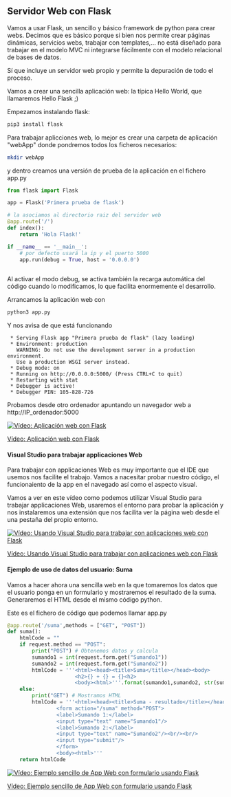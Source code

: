 ## Servidor Web con Flask

Vamos a usar Flask, un sencillo y básico framework de python para crear webs. Decimos que es básico porque si bien nos permite crear páginas dinámicas, servicios webs, trabajar con templates,... no está diseñado para trabajar en el modelo MVC ni integrarse fácilmente con el modelo relacional de bases de datos.

Sí que incluye un servidor web propio y permite la depuración de todo el proceso.

Vamos a crear una sencilla aplicación web: la típica Hello World, que llamaremos Hello Flask ;)

Empezamos instalando flask:

```sh
pip3 install flask
```

Para trabajar aplicciones web, lo mejor es crear una carpeta de aplicación "webApp" donde pondremos todos los ficheros necesarios:

```sh
mkdir webApp
```

y dentro creamos una versión de prueba de la aplicación en el fichero app.py

```python
from flask import Flask

app = Flask('Primera prueba de flask')

# la asociamos al directorio raiz del servidor web
@app.route('/') 
def index():
    return 'Hola Flask!'

if __name__ == '__main__':
    # por defecto usará la ip y el puerto 5000
    app.run(debug = True, host = '0.0.0.0') 
    

```

Al activar el modo debug, se activa también la recarga automática del código cuando lo modificamos, lo que facilita enormemente el desarrollo.

Arrancamos la aplicación web con 

```sh
python3 app.py
```

Y nos avisa de que está funcionando
```
 * Serving Flask app "Primera prueba de flask" (lazy loading)
 * Environment: production
   WARNING: Do not use the development server in a production environment.
   Use a production WSGI server instead.
 * Debug mode: on
 * Running on http://0.0.0.0:5000/ (Press CTRL+C to quit)
 * Restarting with stat
 * Debugger is active!
 * Debugger PIN: 105-828-726
```

Probamos desde otro ordenador apuntando un navegador web a http://IP_ordenador:5000

[![Vídeo: Aplicación web con Flask](https://img.youtube.com/vi/dG9qYmT20xw/0.jpg)](https://drive.google.com/file/d/1VN7jJxMg6xk0ccbSMSYc7GWSuIhzqXHD/view?usp=sharing)


[Vídeo: Aplicación web con Flask](https://drive.google.com/file/d/1VN7jJxMg6xk0ccbSMSYc7GWSuIhzqXHD/view?usp=sharing)

#### Visual Studio para trabajar applicaciones Web

Para trabajar con applicaciones Web es muy importante que el IDE que usemos nos facilite el trabajo. Vamos a nacesitar probar nuestro código, el funcionaiento de la app en el navegado así como el aspecto visual.

Vamos a ver en este vídeo como podemos utilizar Visual Studio para trabajar applicaciones Web, usaremos el entorno para probar la aplicación y nos instalaremos una extensión que nos facilita ver la página web desde el una pestaña del propio entorno.

[![Vídeo: Usando Visual Studio para trabajar con aplicaciones web con Flask](https://img.youtube.com/vi/MKAxLsM26J4/0.jpg)](https://drive.google.com/file/d/12xIzWEXdZbrYZllX9GOLF18pKB_z0ze6/view?usp=sharing)


[Vídeo: Usando Visual Studio para trabajar con aplicaciones web con Flask](https://drive.google.com/file/d/12xIzWEXdZbrYZllX9GOLF18pKB_z0ze6/view?usp=sharing)


#### Ejemplo de uso de datos del usuario: Suma

Vamos a hacer ahora una sencilla web en la que tomaremos los datos que el usuario ponga en un formulario y mostraremos el resultado de la suma. Generaremos el HTML desde el mismo código python.

Este es el fichero de código que podemos llamar app.py


```python
@app.route('/suma',methods = ["GET", "POST"])
def suma():
    htmlCode = ""
    if request.method == "POST":
        print("POST") # Obtenemos datos y calcula
        sumando1 = int(request.form.get("Sumando1"))
        sumando2 = int(request.form.get("Sumando2"))
        htmlCode = '''<html><head><title>Suma</title></head><body>
                      <h2>{} + {} = {}<h2>
                      <body><html>'''.format(sumando1,sumando2, str(sumando1 +sumando2))
    else:
        print("GET") # Mostramos HTML
        htmlCode = '''<html><head><title>Suma - resultado</title></head><body>
                <form action="/suma" method="POST">
                <label>Sumando 1:</label>
                <input type="text" name="Sumando1"/>
                <label>Sumando 2:</label>
                <input type="text" name="Sumando2"/><br/><br/>
                <input type="submit"/>
                </form>
                <body><html>'''
    return htmlCode

```

[![Vídeo: Ejemplo sencillo de App Web con formulario usando  Flask](https://img.youtube.com/vi/wKHczqiOIyU/0.jpg)](https://drive.google.com/file/d/1CIG9P-fbr4lVTuZASkjI7c9IwEg-Z3G-/view?usp=sharing)

[Vídeo: Ejemplo sencillo de App Web con formulario usando  Flask](https://drive.google.com/file/d/1CIG9P-fbr4lVTuZASkjI7c9IwEg-Z3G-/view?usp=sharing)


